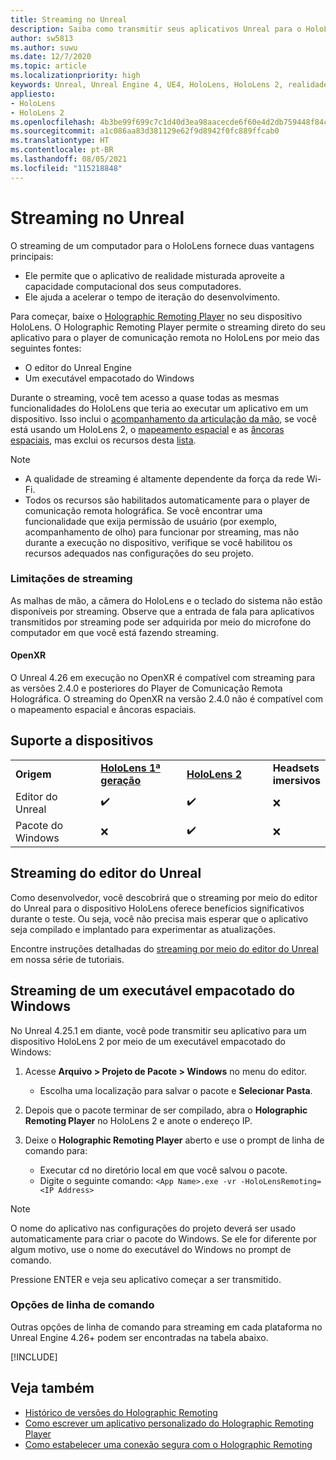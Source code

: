 ```yaml
---
title: Streaming no Unreal
description: Saiba como transmitir seus aplicativos Unreal para o HoloLens 2, incluindo opções de linha de comando e limitações de streaming.
author: sw5813
ms.author: suwu
ms.date: 12/7/2020
ms.topic: article
ms.localizationpriority: high
keywords: Unreal, Unreal Engine 4, UE4, HoloLens, HoloLens 2, realidade misturada, streaming, PC, comunicação remota do aplicativo holográfico, player de comunicação remota holográfica, documentação, headset de realidade misturada, headset do windows mixed reality, headset de realidade virtual
appliesto:
- HoloLens
- HoloLens 2
ms.openlocfilehash: 4b3be99f699c7c1d40d3ea98aacecde6f60e4d2db759448f84c820a43d89bb0a
ms.sourcegitcommit: a1c086aa83d381129e62f9d8942f0fc889ffcab0
ms.translationtype: HT
ms.contentlocale: pt-BR
ms.lasthandoff: 08/05/2021
ms.locfileid: "115218848"
---
```

# <a name="streaming-in-unreal"></a>Streaming no Unreal

O streaming de um computador para o HoloLens fornece duas vantagens principais: 
* Ele permite que o aplicativo de realidade misturada aproveite a capacidade computacional dos seus computadores. 
* Ele ajuda a acelerar o tempo de iteração do desenvolvimento. 

Para começar, baixe o [Holographic Remoting Player](../platform-capabilities-and-apis/holographic-remoting-player.md) no seu dispositivo HoloLens. O Holographic Remoting Player permite o streaming direto do seu aplicativo para o player de comunicação remota no HoloLens por meio das seguintes fontes:

* O editor do Unreal Engine
* Um executável empacotado do Windows 

Durante o streaming, você tem acesso a quase todas as mesmas funcionalidades do HoloLens que teria ao executar um aplicativo em um dispositivo. Isso inclui o [acompanhamento da articulação da mão](unreal-hand-tracking.md), se você está usando um HoloLens 2, o [mapeamento espacial](unreal-spatial-mapping.md) e as [âncoras espaciais](unreal-spatial-anchors.md), mas exclui os recursos desta [lista](../platform-capabilities-and-apis/holographic-remoting-troubleshooting.md). 

> [!NOTE]
> * A qualidade de streaming é altamente dependente da força da rede Wi-Fi.
> * Todos os recursos são habilitados automaticamente para o player de comunicação remota holográfica. Se você encontrar uma funcionalidade que exija permissão de usuário (por exemplo, acompanhamento de olho) para funcionar por streaming, mas não durante a execução no dispositivo, verifique se você habilitou os recursos adequados nas configurações do seu projeto.

### <a name="streaming-limitations"></a>Limitações de streaming

As malhas de mão, a câmera do HoloLens e o teclado do sistema não estão disponíveis por streaming. Observe que a entrada de fala para aplicativos transmitidos por streaming pode ser adquirida por meio do microfone do computador em que você está fazendo streaming.

#### <a name="openxr"></a>OpenXR

O Unreal 4.26 em execução no OpenXR é compatível com streaming para as versões 2.4.0 e posteriores do Player de Comunicação Remota Holográfica. O streaming do OpenXR na versão 2.4.0 não é compatível com o mapeamento espacial e âncoras espaciais. 

## <a name="device-support"></a>Suporte a dispositivos

<table>
    <colgroup>
    <col width="33%" />
    <col width="33%" />
    <col width="33%" />
    </colgroup>
    <tr>
        <td><strong>Origem</strong></td>
        <td><a href="/hololens/hololens1-hardware"><strong>HoloLens 1ª geração</strong></a></td>
        <td><a href="https://www.microsoft.com/hololens/hardware"><strong>HoloLens 2</strong></a></td>
        <td><strong>Headsets imersivos</strong></td>
    </tr>
     <tr>
        <td>Editor do Unreal</td>
        <td>✔️</td>
        <td>✔️</td>
        <td>❌</td>
    </tr>
    <tr>
        <td>Pacote do Windows</td>
        <td>❌</td>
        <td>✔️</td>
        <td>❌</td>
    </tr>

</table>

## <a name="streaming-from-the-unreal-editor"></a>Streaming do editor do Unreal

Como desenvolvedor, você descobrirá que o streaming por meio do editor do Unreal para o dispositivo HoloLens oferece benefícios significativos durante o teste. Ou seja, você não precisa mais esperar que o aplicativo seja compilado e implantado para experimentar as atualizações.

Encontre instruções detalhadas do [streaming por meio do editor do Unreal](tutorials/unreal-uxt-ch6.md#device-only-streaming) em nossa série de tutoriais.

## <a name="streaming-from-a-packaged-windows-executable"></a>Streaming de um executável empacotado do Windows

No Unreal 4.25.1 em diante, você pode transmitir seu aplicativo para um dispositivo HoloLens 2 por meio de um executável empacotado do Windows: 

1. Acesse **Arquivo > Projeto de Pacote > Windows** no menu do editor. 
    * Escolha uma localização para salvar o pacote e **Selecionar Pasta**.

2. Depois que o pacote terminar de ser compilado, abra o **Holographic Remoting Player** no HoloLens 2 e anote o endereço IP. 
3. Deixe o **Holographic Remoting Player** aberto e use o prompt de linha de comando para: 
    * Executar cd no diretório local em que você salvou o pacote.
    * Digite o seguinte comando: `<App Name>.exe -vr -HoloLensRemoting=<IP Address>`

> [!NOTE]
> O nome do aplicativo nas configurações do projeto deverá ser usado automaticamente para criar o pacote do Windows. Se ele for diferente por algum motivo, use o nome do executável do Windows no prompt de comando.

Pressione ENTER e veja seu aplicativo começar a ser transmitido.

### <a name="command-line-options"></a>Opções de linha de comando

Outras opções de linha de comando para streaming em cada plataforma no Unreal Engine 4.26+ podem ser encontradas na tabela abaixo. 

[!INCLUDE[](includes/tabs-streaming-args.md)]

## <a name="see-also"></a>Veja também

* [Histórico de versões do Holographic Remoting](../platform-capabilities-and-apis/holographic-remoting-version-history.md)
* [Como escrever um aplicativo personalizado do Holographic Remoting Player](../platform-capabilities-and-apis/holographic-remoting-create-player.md)
* [Como estabelecer uma conexão segura com o Holographic Remoting](../platform-capabilities-and-apis/holographic-remoting-secure-connection.md)